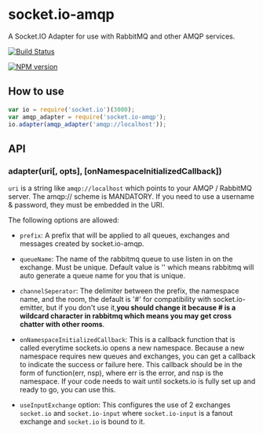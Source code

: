 # socket.io-amqp

A Socket.IO Adapter for use with RabbitMQ and other AMQP services.

[![Build Status](https://travis-ci.org/sensibill/socket.io-amqp.svg)](https://travis-ci.org/sensibill/socket.io-amqp)


[![NPM version](https://badge.fury.io/js/socket.io-amqp.svg)](http://badge.fury.io/js/socket.io-amqp)

## How to use

```js
var io = require('socket.io')(3000);
var amqp_adapter = require('socket.io-amqp');
io.adapter(amqp_adapter('amqp://localhost'));
```
## API

### adapter(uri[, opts], [onNamespaceInitializedCallback])

`uri` is a string like `amqp://localhost` which points to your AMQP / RabbitMQ server.
The amqp:// scheme is MANDATORY. If you need to use a username & password, they must
be embedded in the URI.

The following options are allowed:

- `prefix`: A prefix that will be applied to all queues, exchanges and messages created by socket.io-amqp.

- `queueName`: The name of the rabbitmq queue to use listen in on the exchange. Must be unique. Default value is '' which means rabbitmq will auto generate a queue name for you that is unique.

- `channelSeperator`: The delimiter between the prefix, the namespace name, and the room, the default is '#' for compatibility with socket.io-emitter, but if you don't use it,**you should change it because # is a wildcard character in rabbitmq which means you may get cross chatter with other rooms**.

- `onNamespaceInitializedCallback`: This is a callback function that is called everytime sockets.io opens a new namespace. Because a new namespace requires new queues and exchanges, you can get a callback to indicate the success or failure here. This callback should be in the form of function(err, nsp), where err is the error, and nsp is the namespace. If your code needs to wait until sockets.io is fully set up and ready to go, you can use this.

- `useInputExchange` option: This configures the use of 2 exchanges 
    `socket.io` and `socket.io-input` where `socket.io-input` is a fanout exchange
    and `socket.io` is bound to it.
